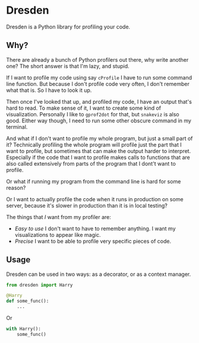 # Dresden

Dresden is a Python library for profiling your code.

## Why?
There are already a bunch of Python profilers out there, why write another one?
The short answer is that I'm lazy, and stupid. 

If I want to profile my code using say `cProfile` I have to run some command line function.
But because I don't profile code very often, I don't remember what that is. 
So I have to look it up. 

Then once I've looked that up, and profiled my code, I have an output that's hard to read. 
To make sense of it, I want to create some kind of visualization. 
Personally I like to `gprof2dot` for that, but `snakeviz` is also good.
Either way though, I need to run some other obscure command in my terminal.

And what if I don't want to profile my whole program, but just a small part of it?
Technically profiling the whole program will profile just the part that I want to profile, but sometimes that can make the output harder to interpret.
Especially if the code that I want to profile makes calls to functions that are also called extensively from parts of the program that I dont't want to profile.

Or what if running my program from the command line is hard for some reason?

Or I want to actually profile the code when it runs in production on some server, because it's slower in production than it is in local testing?

The things that *I* want from my profiler are:
* *Easy to use* I don't want to have to remember anything. 
I want my visualizations to appear like magic.
* *Precise* I want to be able to profile very specific pieces of code.


## Usage
Dresden can be used in two ways: as a decorator, or as a context manager.

```python
from dresden import Harry

@Harry
def some_func():
    ...
```

Or

```python
with Harry():
    some_func()
```